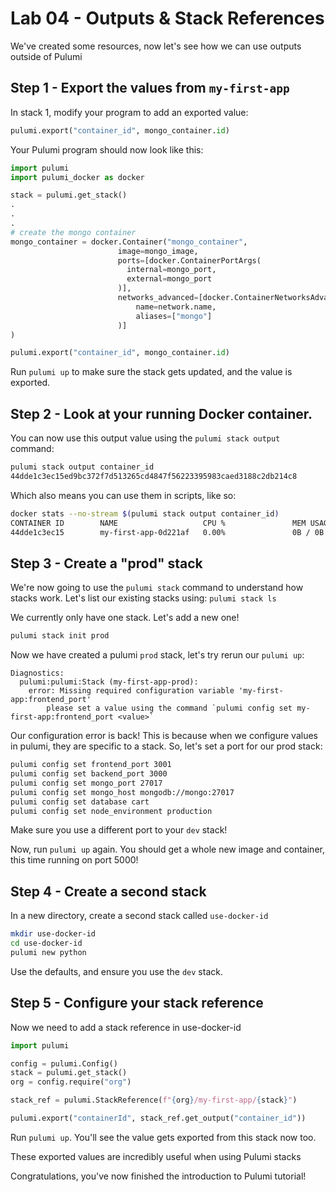 # Lab 04 - Outputs & Stack References

We've created some resources, now let's see how we can use outputs outside of Pulumi

## Step 1 - Export the values from `my-first-app`

In stack 1, modify your program to add an exported value:


```python
pulumi.export("container_id", mongo_container.id)
```

Your Pulumi program should now look like this:

```python
import pulumi
import pulumi_docker as docker

stack = pulumi.get_stack()
.
.
.
# create the mongo container
mongo_container = docker.Container("mongo_container",
                        image=mongo_image,
                        ports=[docker.ContainerPortArgs(
                          internal=mongo_port, 
                          external=mongo_port
                        )],
                        networks_advanced=[docker.ContainerNetworksAdvancedArgs(
                            name=network.name,
                            aliases=["mongo"]
                        )]
)

pulumi.export("container_id", mongo_container.id)

```

Run `pulumi up` to make sure the stack gets updated, and the value is exported.

## Step 2 - Look at your running Docker container.

You can now use this output value using the `pulumi stack output` command:

```bash
pulumi stack output container_id
44dde1c3ec15ed9bc372f7d513265cd4847f56223395983caed3188c2db214c8
```

Which also means you can use them in scripts, like so:

```bash
docker stats --no-stream $(pulumi stack output container_id)
CONTAINER ID        NAME                   CPU %               MEM USAGE / LIMIT   MEM %               NET I/O             BLOCK I/O           PIDS
44dde1c3ec15        my-first-app-0d221af   0.00%               0B / 0B             0.00%               1.02kB / 796B       0B / 0B             0
```

## Step 3 - Create a "prod" stack

We're now going to use the `pulumi stack` command to understand how stacks work. Let's list our existing stacks using: `pulumi stack ls`

We currently only have one stack. Let's add a new one!

```bash
pulumi stack init prod
```

Now we have created a pulumi `prod` stack, let's try rerun our `pulumi up`:

```
Diagnostics:
  pulumi:pulumi:Stack (my-first-app-prod):
    error: Missing required configuration variable 'my-first-app:frontend_port'
        please set a value using the command `pulumi config set my-first-app:frontend_port <value>`
```

Our configuration error is back! This is because when we configure values in pulumi, they are specific to a stack. So, let's set a port for our prod stack:

```bash
pulumi config set frontend_port 3001
pulumi config set backend_port 3000
pulumi config set mongo_port 27017
pulumi config set mongo_host mongodb://mongo:27017
pulumi config set database cart
pulumi config set node_environment production
```

Make sure you use a different port to your `dev` stack!

Now, run `pulumi up` again. You should get a whole new image and container, this time running on port 5000!

## Step 4 - Create a second stack

In a new directory, create a second stack called `use-docker-id`

```bash
mkdir use-docker-id
cd use-docker-id
pulumi new python
```

Use the defaults, and ensure you use the `dev` stack.

## Step 5 - Configure your stack reference

Now we need to add a stack reference in use-docker-id


```python
import pulumi

config = pulumi.Config()
stack = pulumi.get_stack()
org = config.require("org")

stack_ref = pulumi.StackReference(f"{org}/my-first-app/{stack}")

pulumi.export("containerId", stack_ref.get_output("container_id"))
```

Run `pulumi up`. You'll see the value gets exported from this stack now too.

These exported values are incredibly useful when using Pulumi stacks

Congratulations, you've now finished the introduction to Pulumi tutorial!
